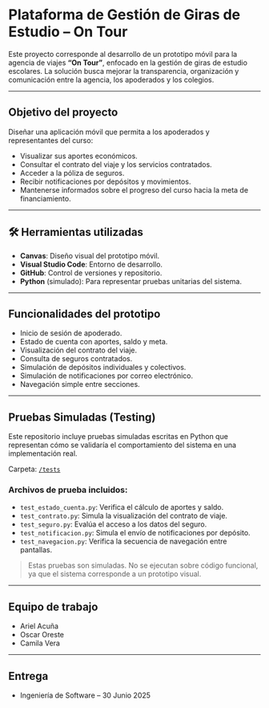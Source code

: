 #  Plataforma de Gestión de Giras de Estudio – On Tour

Este proyecto corresponde al desarrollo de un prototipo móvil para la agencia de viajes **“On Tour”**, enfocado en la gestión de giras de estudio escolares. La solución busca mejorar la transparencia, organización y comunicación entre la agencia, los apoderados y los colegios.

---

##  Objetivo del proyecto

Diseñar una aplicación móvil que permita a los apoderados y representantes del curso:

- Visualizar sus aportes económicos.
- Consultar el contrato del viaje y los servicios contratados.
- Acceder a la póliza de seguros.
- Recibir notificaciones por depósitos y movimientos.
- Mantenerse informados sobre el progreso del curso hacia la meta de financiamiento.

---

## 🛠 Herramientas utilizadas

- **Canvas**: Diseño visual del prototipo móvil.
- **Visual Studio Code**: Entorno de desarrollo.
- **GitHub**: Control de versiones y repositorio.
- **Python** (simulado): Para representar pruebas unitarias del sistema.

---

##  Funcionalidades del prototipo

- Inicio de sesión de apoderado.
- Estado de cuenta con aportes, saldo y meta.
- Visualización del contrato del viaje.
- Consulta de seguros contratados.
- Simulación de depósitos individuales y colectivos.
- Simulación de notificaciones por correo electrónico.
- Navegación simple entre secciones.

---

##  Pruebas Simuladas (Testing)

Este repositorio incluye pruebas simuladas escritas en Python que representan cómo se validaría el comportamiento del sistema en una implementación real.

 Carpeta: [`/tests`](./tests)

### Archivos de prueba incluidos:

- `test_estado_cuenta.py`: Verifica el cálculo de aportes y saldo.
- `test_contrato.py`: Simula la visualización del contrato de viaje.
- `test_seguro.py`: Evalúa el acceso a los datos del seguro.
- `test_notificacion.py`: Simula el envío de notificaciones por depósito.
- `test_navegacion.py`: Verifica la secuencia de navegación entre pantallas.

>  Estas pruebas son simuladas. No se ejecutan sobre código funcional, ya que el sistema corresponde a un prototipo visual.

---

##  Equipo de trabajo

- Ariel Acuña  
- Oscar Oreste  
- Camila Vera

---

##  Entrega

- Ingeniería de Software – 30 Junio 2025
